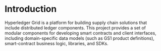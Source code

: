 # Introduction

<!--
  Copyright (c) 2019-2020 Cargill Incorporated
  Copyright (c) 2015-2017 Intel Corporation
  Licensed under Creative Commons Attribution 4.0 International License
  https://creativecommons.org/licenses/by/4.0/
-->

Hyperledger Grid is a platform for building supply chain solutions that include
distributed ledger components. This project provides a set of modular
components for developing smart contracts and client interfaces, including
domain-specific data models (such as GS1 product definitions), smart-contract
business logic, libraries, and SDKs.
